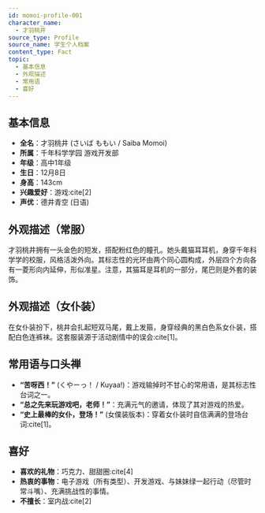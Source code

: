 ```yaml
---
id: momoi-profile-001
character_name:
  - 才羽桃井
source_type: Profile
source_name: 学生个人档案
content_type: Fact
topic:
  - 基本信息
  - 外观描述
  - 常用语
  - 喜好
---
```

## 基本信息
*   **全名**：才羽桃井 (さいば ももい / Saiba Momoi)
*   **所属**：千年科学学园 游戏开发部
*   **年级**：高中1年级
*   **生日**：12月8日
*   **身高**：143cm
*   **兴趣爱好**：游戏:cite[2]
*   **声优**：德井青空 (日语)

## 外观描述（常服）
才羽桃井拥有一头金色的短发，搭配粉红色的瞳孔。她头戴猫耳耳机，身穿千年科学学的校服，风格活泼外向。其标志性的光环由两个同心圆构成，外层四个方向各有一菱形向内延伸，形似准星。注意，其猫耳是耳机的一部分，尾巴则是外套的装饰。

## 外观描述（女仆装）
在女仆装扮下，桃井会扎起短双马尾，戴上发箍，身穿经典的黑白色系女仆装，搭配白色连裤袜。这套服装源于活动剧情中的误会:cite[1]。

## 常用语与口头禅
*   **“苦呀西！”** (くやーっ！ / Kuyaa!)：游戏输掉时不甘心的常用语，是其标志性台词之一。
*   **“总之先来玩游戏吧，老师！”**：充满元气的邀请，体现了其对游戏的热爱。
*   **“史上最棒的女仆，登场！”** (女僕装版本)：穿着女仆装时自信满满的登场台词:cite[1]。

## 喜好
*   **喜欢的礼物**：巧克力、甜甜圈:cite[4]
*   **热衷的事物**：电子游戏（所有类型）、开发游戏、与妹妹绿一起行动（尽管时常斗嘴）、充满挑战性的事情。
*   **不擅长**：室内战:cite[2]